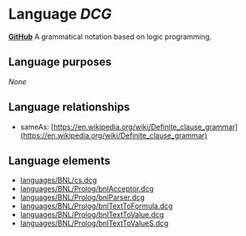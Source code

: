# Language _DCG_
**[GitHub](https://github.com/softlang/yas/blob/master/DCG)**
A grammatical notation based on logic programming.

## Language purposes
_None_

## Language relationships
* sameAs: [https://en.wikipedia.org/wiki/Definite_clause_grammar](https://en.wikipedia.org/wiki/Definite_clause_grammar)

## Language elements
* [languages/BNL/cs.dcg](docs/files/languages-BNL-cs.dcg.md)
* [languages/BNL/Prolog/bnlAcceptor.dcg](docs/files/languages-BNL-Prolog-bnlAcceptor.dcg.md)
* [languages/BNL/Prolog/bnlParser.dcg](docs/files/languages-BNL-Prolog-bnlParser.dcg.md)
* [languages/BNL/Prolog/bnlTextToFormula.dcg](docs/files/languages-BNL-Prolog-bnlTextToFormula.dcg.md)
* [languages/BNL/Prolog/bnlTextToValue.dcg](docs/files/languages-BNL-Prolog-bnlTextToValue.dcg.md)
* [languages/BNL/Prolog/bnlTextToValueS.dcg](docs/files/languages-BNL-Prolog-bnlTextToValueS.dcg.md)
